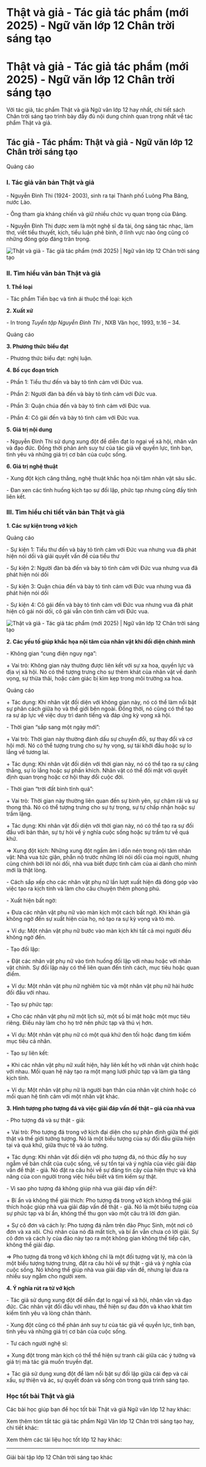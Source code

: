 # Thật và giả - Tác giả tác phẩm (mới 2025) - Ngữ văn lớp 12 Chân trời sáng tạo

# Thật và giả - Tác giả tác phẩm (mới 2025) - Ngữ văn lớp 12 Chân trời sáng tạo

Với tác giả, tác phẩm Thật và giả Ngữ văn lớp 12 hay nhất, chi tiết sách Chân trời sáng tạo trình bày đầy đủ nội dung chính quan trọng nhất về tác phẩm Thật và giả.

## Tác giả - Tác phẩm: Thật và giả - Ngữ văn lớp 12 Chân trời sáng tạo

Quảng cáo

### **I. Tác giả văn bản Thật và giả**

\- Nguyễn Đình Thi (1924- 2003), sinh ra tại Thành phố Luông Pha Băng, nước Lào.

\- Ông tham gia kháng chiến và giữ nhiều chức vụ quan trọng của Đảng.

\- Nguyễn Đình Thi được xem là một nghệ sĩ đa tài, ông sáng tác nhạc, làm thơ, viết tiểu thuyết, kịch, tiểu luận phê bình, ở lĩnh vực nào ông cũng có những đóng góp đáng trân trọng.

![Thật và giả - Tác giả tác phẩm \(mới 2025\) | Ngữ văn lớp 12 Chân trời sáng tạo](https://vietjack.com/soan-van-lop-12-ct/images/tac-gia-tac-pham-that-va-gia-236185.PNG)

### **II. Tìm hiểu văn bản Thật và giả**

**1\. Thể loại**

\- Tác phẩm Tiền bạc và tình ái thuộc thể loại: kịch

**2\. Xuất xứ**

\- In trong _Tuyển tập Nguyễn Đình Thi_ , NXB Văn học, 1993, tr.16 – 34.

Quảng cáo

**3\. Phương thức biểu đạt**

\- Phương thức biểu đạt: nghị luận.

**4\. Bố cục đoạn trích**

\- Phần 1: Tiểu thư đến và bày tỏ tình cảm với Đức vua.

\- Phần 2: Người đàn bà đến và bày tỏ tình cảm với Đức vua.

\- Phần 3: Quận chúa đến và bày tỏ tình cảm với Đức vua.

\- Phần 4: Cô gái đến và bày tỏ tình cảm với Đức vua.

**5\. Giá trị nội dung**

\- Nguyễn Đình Thi sử dụng xung đột để diễn đạt lo ngại về xã hội, nhân văn và đạo đức. Đồng thời phản ánh suy tư của tác giả về quyền lực, tình bạn, tình yêu và những giá trị cơ bản của cuộc sống.

**6\. Giá trị nghệ thuật**

\- Xung đột kịch căng thẳng, nghệ thuật khắc họa nội tâm nhân vật sâu sắc.

\- Đan xen các tình huống kịch tạo sự đối lập, phức tạp nhưng cũng đầy tính liên kết.

### **III. Tìm hiểu chi tiết văn bản Thật và giả**

**1\. Các sự kiện trong vở kịch**

Quảng cáo

\- Sự kiện 1: Tiểu thư đến và bày tỏ tình cảm với Đức vua nhưng vua đã phát hiện nói dối và giải quyết vấn đề của tiểu thư

\- Sự kiện 2: Người đàn bà đến và bày tỏ tình cảm với Đức vua nhưng vua đã phát hiện nói dối

\- Sự kiện 3: Quận chúa đến và bày tỏ tình cảm với Đức vua nhưng vua đã phát hiện nói dối

\- Sự kiện 4: Cô gái đến và bày tỏ tình cảm với Đức vua nhưng vua đã phát hiện cô gái nói dối, cô gái vẫn còn tình cảm với Đức vua.

![Thật và giả - Tác giả tác phẩm \(mới 2025\) | Ngữ văn lớp 12 Chân trời sáng tạo](https://vietjack.com/soan-van-lop-12-ct/images/tac-gia-tac-pham-that-va-gia-236186.PNG)

**2\. Các yếu tố giúp khắc họa nội tâm của nhân vật khi đối diện chính mình**

\- Không gian “cung điện nguy nga”:

\+ Vai trò: Không gian này thường được liên kết với sự xa hoa, quyền lực và địa vị xã hội. Nó có thể tượng trưng cho sự thèm khát của nhân vật về danh vọng, sự thừa thãi, hoặc cảm giác bị kìm kẹp trong môi trường xa hoa.

Quảng cáo

\+ Tác dụng: Khi nhân vật đối diện với không gian này, nó có thể làm nổi bật sự phân cách giữa họ và thế giới bên ngoài. Đồng thời, nó cũng có thể tạo ra sự áp lực về việc duy trì danh tiếng và đáp ứng kỳ vọng xã hội.

\- Thời gian “sắp sang một ngày mới”:

\+ Vai trò: Thời gian này thường đánh dấu sự chuyển đổi, sự thay đổi và cơ hội mới. Nó có thể tượng trưng cho sự hy vọng, sự tái khởi đầu hoặc sự lo lắng về tương lai.

\+ Tác dụng: Khi nhân vật đối diện với thời gian này, nó có thể tạo ra sự căng thẳng, sự lo lắng hoặc sự phấn khích. Nhân vật có thể đối mặt với quyết định quan trọng hoặc cơ hội thay đổi cuộc đời.

\- Thời gian “trời đất bình tĩnh quá”:

\+ Vai trò: Thời gian này thường liên quan đến sự bình yên, sự chậm rãi và sự thong thả. Nó có thể tượng trưng cho sự tự trọng, sự tự chấp nhận hoặc sự trầm lặng.

\+ Tác dụng: Khi nhân vật đối diện với thời gian này, nó có thể tạo ra sự đối đầu với bản thân, sự tự hỏi về ý nghĩa cuộc sống hoặc sự trầm tư về quá khứ.

=> Xung đột kịch: Những xung đột ngầm âm ỉ dồn nén trong nội tâm nhân vật: Nhà vua tức giận, phẫn nộ trước những lời nói dối của mọi người, nhưng cũng chính bởi lời nói dối, nhà vua biết được tình cảm của ai dành cho mình mới là thật lòng.

\- Cách sắp xếp cho các nhân vật phụ nữ lần lượt xuất hiện đã đóng góp vào việc tạo ra kịch tính và làm cho câu chuyện thêm phong phú.

\- Xuất hiện bất ngờ:

\+ Đưa các nhân vật phụ nữ vào màn kịch một cách bất ngờ. Khi khán giả không ngờ đến sự xuất hiện của họ, nó tạo ra sự kỳ vọng và tò mò.

\+ Ví dụ: Một nhân vật phụ nữ bước vào màn kịch khi tất cả mọi người đều không ngờ đến.

\- Tạo đối lập:

\+ Đặt các nhân vật phụ nữ vào tình huống đối lập với nhau hoặc với nhân vật chính. Sự đối lập này có thể liên quan đến tính cách, mục tiêu hoặc quan điểm.

\+ Ví dụ: Một nhân vật phụ nữ nghiêm túc và một nhân vật phụ nữ hài hước đối đầu với nhau.

\- Tạo sự phức tạp:

\+ Cho các nhân vật phụ nữ một lịch sử, một số bí mật hoặc một mục tiêu riêng. Điều này làm cho họ trở nên phức tạp và thú vị hơn.

\+ Ví dụ: Một nhân vật phụ nữ có một quá khứ đen tối hoặc đang tìm kiếm mục tiêu cá nhân.

\- Tạo sự liên kết:

\+ Khi các nhân vật phụ nữ xuất hiện, hãy liên kết họ với nhân vật chính hoặc với nhau. Mối quan hệ này tạo ra một mạng lưới phức tạp và làm gia tăng kịch tính.

\+ Ví dụ: Một nhân vật phụ nữ là người bạn thân của nhân vật chính hoặc có mối quan hệ tình cảm với một nhân vật khác.

**3\. Hình tượng pho tượng đá và việc giải đáp vấn đề thật – giả của nhà vua**

\- Pho tượng đá và sự thật - giả:

\+ Vai trò: Pho tượng đá trong vở kịch đại diện cho sự phân định giữa thế giới thật và thế giới tưởng tượng. Nó là một biểu tượng của sự đối đầu giữa hiện tại và quá khứ, giữa thực tế và ảo tưởng.

\+ Tác dụng: Khi nhân vật đối diện với pho tượng đá, nó thúc đẩy họ suy ngẫm về bản chất của cuộc sống, về sự tồn tại và ý nghĩa của việc giải đáp vấn đề thật - giả. Nó đặt ra câu hỏi về sự đáng tin cậy của hiện thực và khả năng của con người trong việc hiểu biết và tìm kiếm sự thật.

\- Vì sao pho tượng đá không giúp nhà vua giải đáp vấn đề?:

\+ Bí ẩn và không thể giải thích: Pho tượng đá trong vở kịch không thể giải thích hoặc giúp nhà vua giải đáp vấn đề thật - giả. Nó là một biểu tượng của sự phức tạp và bí ẩn, không thể thu gọn vào một câu trả lời đơn giản.

\+ Sự cô đơn và cách ly: Pho tượng đá nằm trên đảo Phục Sinh, một nơi cô đơn và xa xôi. Chủ nhân của nó đã mất tích, và bí ẩn vẫn chưa có lời giải. Sự cô đơn và cách ly của đảo này tạo ra một không gian không thể tiếp cận, không thể giải đáp.

=> Pho tượng đá trong vở kịch không chỉ là một đối tượng vật lý, mà còn là một biểu tượng tượng trưng, đặt ra câu hỏi về sự thật - giả và ý nghĩa của cuộc sống. Nó không thể giúp nhà vua giải đáp vấn đề, nhưng lại đưa ra nhiều suy ngẫm cho người xem.

**4\. Ý nghĩa rút ra từ vở kịch**

\- Tác giả sử dụng xung đột để diễn đạt lo ngại về xã hội, nhân văn và đạo đức. Các nhân vật đối đầu với nhau, thể hiện sự đau đớn và khao khát tìm kiếm tình yêu và lòng chân thành.

\- Xung đột cũng có thể phản ánh suy tư của tác giả về quyền lực, tình bạn, tình yêu và những giá trị cơ bản của cuộc sống.

\- Tư cách người nghệ sĩ:

\+ Xung đột trong màn kịch có thể thể hiện sự tranh cãi giữa các ý tưởng và giá trị mà tác giả muốn truyền đạt.

\+ Tác giả sử dụng xung đột để làm nổi bật sự đối lập giữa cái đẹp và cái xấu, sự thiện và ác, sự quyết đoán và sống còn trong quá trình sáng tạo.

### **Học tốt bài Thật và giả**

Các bài học giúp bạn để học tốt bài Thật và giả Ngữ văn lớp 12 hay khác:

Xem thêm tóm tắt tác giả tác phẩm Ngữ Văn lớp 12 Chân trời sáng tạo hay, chi tiết khác:

Xem thêm các tài liệu học tốt lớp 12 hay khác:

* * *

Giải bài tập lớp 12 Chân trời sáng tạo khác
